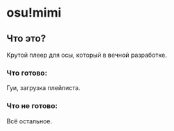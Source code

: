 # osu!mimi

## Что это?
Крутой плеер для осы, который в вечной разработке.

### Что готово:
Гуи, загрузка плейлиста.

### Что не готово:
Всё остальное.
